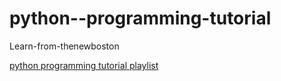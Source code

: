 # python--programming-tutorial
Learn-from-thenewboston

[python programming tutorial playlist](https://www.youtube.com/watch?v=YW8jtSOTRAU&list=PLEA1FEF17E1E5C0DA&index=2)